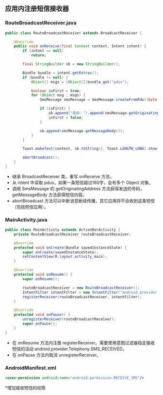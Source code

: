 ﻿## 应用内注册短信接收器

### RouteBroadcastReceiver.java
```java
public class RouteBroadcastReceiver extends BroadcastReceiver {

    @Override
    public void onReceive(final Context context, Intent intent) {
        if (intent == null)
            return;

        final StringBuilder sb = new StringBuilder();

        Bundle bundle = intent.getExtras();
        if (bundle != null) {
            Object[] msgs = (Object[])bundle.get("pdus");

            boolean isFirst = true;
            for (Object msg : msgs) {
                SmsMessage smsMessage = SmsMessage.createFromPdu((byte[])msg);

                if (isFirst) {
                    sb.append("来自：").append(smsMessage.getOriginatingAddress()).append('\n');
                    isFirst = false;
                }

                sb.append(smsMessage.getMessageBody());
            }
        }

        Toast.makeText(context, sb.toString(), Toast.LENGTH_LONG).show();

        abortBroadcast();
    }
}
```
* 继承 BroadcastReceiver 类，重写 onReceive 方法。
* 从 intent 中读取 pdus，如果一条短信超过160字，会有多个 Object 对象。
* 调用 SmsMessage 的 getOriginatingAddress 方法获得发送的号码，getMessageBody 方法获得短信内容。
* abortBroadcast 方法可以中断消息断续传播，其它应用将不会收到这条短信（包括短信应用）。

### MainActivity.java
```java
public class MainActivity extends ActionBarActivity {
    private RouteBroadcastReceiver routeBroadcastReceiver;

    @Override
    protected void onCreate(Bundle savedInstanceState) {
        super.onCreate(savedInstanceState);
        setContentView(R.layout.activity_main);
    }

    @Override
    protected void onResume() {
        super.onResume();

        routeBroadcastReceiver = new RouteBroadcastReceiver();
        IntentFilter intentFilter = new IntentFilter("android.provider.Telephony.SMS_RECEIVED");
        registerReceiver(routeBroadcastReceiver, intentFilter);
    }

    @Override
    protected void onPause() {
        unregisterReceiver(routeBroadcastReceiver);
        super.onPause();
    }
}
```
* 在 onResume 方法内注册 registerReceiver。需要使用意图过滤器指定接收短信的活动 android.provider.Telephony.SMS_RECEIVED。
* 在 onPause 方法内取消 unregisterReceiver。

### AndroidManifest.xml
```xml
<uses-permission android:name="android.permission.RECEIVE_SMS"/>
```
*增加接收短信的权限
